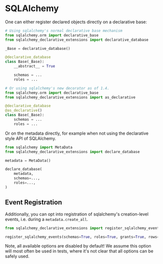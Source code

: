 # SQLAlchemy

One can either register declared objects directly on a declarative base:

```python
# Using sqlalchemy's normal declarative base mechanism
from sqlalchemy.orm import declarative_base
from sqlalchemy_declarative_extensions import declarative_database

_Base = declarative_database()

@declarative_database
class Base(_Base):
    __abstract__ = True

    schemas = ...
    roles = ...

# Or using sqlalchemy's new decorator as of 1.4.
from sqlalchemy.orm import declarative_base
from sqlalchemy_declarative_extensions import as_declarative

@declarative_database
@as_declarative()
class Base(_Base):
    schemas = ...
    roles = ...
```

Or on the metadata directly, for example when not using the declarative style API
of SQLAlchemy.

```python
from sqlalchemy import MetaData
from sqlalchemy_declarative_extensions import declare_database

metadata = MetaData()

declare_database(
    metadata,
    schemas=...,
    roles=...,
)
```

## Event Registration

Additionally, you can opt into registration of sqlalchemy's creation-level events,
i.e. during a `metadata.create_all`.

```python
from sqlalchemy_declarative_extensions import register_sqlalchemy_events

register_sqlalchemy_events(schemas=True, roles=True, grants=True, rows=False)
```

Note, all available options are disabled by default! We assume this option
will most often be used in tests, where it's not clear that all options
can be safely used.

